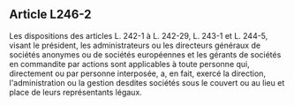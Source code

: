 Article L246-2
----
Les dispositions des articles L. 242-1 à L. 242-29, L. 243-1 et L. 244-5, visant
le président, les administrateurs ou les directeurs généraux de sociétés
anonymes ou de sociétés européennes et les gérants de sociétés en commandite par
actions sont applicables à toute personne qui, directement ou par personne
interposée, a, en fait, exercé la direction, l'administration ou la gestion
desdites sociétés sous le couvert ou au lieu et place de leurs représentants
légaux.
